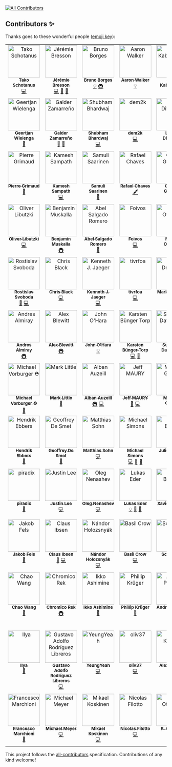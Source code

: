 
<!-- ALL-CONTRIBUTORS-BADGE:START - Do not remove or modify this section -->
[![All Contributors](https://img.shields.io/badge/all_contributors-91-orange.svg?style=flat-square)](#contributors-)
<!-- ALL-CONTRIBUTORS-BADGE:END -->
## Contributors ✨

Thanks goes to these wonderful people ([emoji key](https://allcontributors.org/docs/en/emoji-key)):

<!-- ALL-CONTRIBUTORS-LIST:START - Do not remove or modify this section -->
<!-- prettier-ignore-start -->
<!-- markdownlint-disable -->
<table>
  <tbody>
    <tr>
      <td align="center" valign="top" width="14.28%"><a href="https://github.com/quintesse"><img src="https://avatars0.githubusercontent.com/u/778793?v=4?s=100" width="100px;" alt="Tako Schotanus"/><br /><sub><b>Tako Schotanus</b></sub></a><br /><a href="https://github.com/jbangdev/jbang/commits?author=quintesse" title="Code">💻</a></td>
      <td align="center" valign="top" width="14.28%"><a href="https://github.com/jmini"><img src="https://avatars0.githubusercontent.com/u/1222165?v=4?s=100" width="100px;" alt="Jérémie Bresson"/><br /><sub><b>Jérémie Bresson</b></sub></a><br /><a href="https://github.com/jbangdev/jbang/commits?author=jmini" title="Code">💻</a> <a href="https://github.com/jbangdev/jbang/issues?q=author%3Ajmini" title="Bug reports">🐛</a> <a href="https://github.com/jbangdev/jbang/commits?author=jmini" title="Documentation">📖</a></td>
      <td align="center" valign="top" width="14.28%"><a href="http://brunoborges.io"><img src="https://avatars0.githubusercontent.com/u/129743?v=4?s=100" width="100px;" alt="Bruno Borges"/><br /><sub><b>Bruno Borges</b></sub></a><br /><a href="#example-brunoborges" title="Examples">💡</a> <a href="#infra-brunoborges" title="Infrastructure (Hosting, Build-Tools, etc)">🚇</a></td>
      <td align="center" valign="top" width="14.28%"><a href="http://aaronwalker.cloud/"><img src="https://avatars2.githubusercontent.com/u/153766?v=4?s=100" width="100px;" alt="Aaron Walker"/><br /><sub><b>Aaron Walker</b></sub></a><br /><a href="#example-aaronwalker" title="Examples">💡</a></td>
      <td align="center" valign="top" width="14.28%"><a href="https://www.redhat.com/"><img src="https://avatars0.githubusercontent.com/u/1614429?v=4?s=100" width="100px;" alt="Sergii Kabashniuk"/><br /><sub><b>Sergii Kabashniuk</b></sub></a><br /><a href="#example-skabashnyuk" title="Examples">💡</a> <a href="https://github.com/jbangdev/jbang/issues?q=author%3Askabashnyuk" title="Bug reports">🐛</a></td>
      <td align="center" valign="top" width="14.28%"><a href="https://github.com/ibuziuk"><img src="https://avatars2.githubusercontent.com/u/1461122?v=4?s=100" width="100px;" alt="Ilya Buziuk"/><br /><sub><b>Ilya Buziuk</b></sub></a><br /><a href="#infra-ibuziuk" title="Infrastructure (Hosting, Build-Tools, etc)">🚇</a></td>
      <td align="center" valign="top" width="14.28%"><a href="https://github.com/geoand"><img src="https://avatars2.githubusercontent.com/u/4374975?v=4?s=100" width="100px;" alt="Georgios Andrianakis"/><br /><sub><b>Georgios Andrianakis</b></sub></a><br /><a href="https://github.com/jbangdev/jbang/commits?author=geoand" title="Documentation">📖</a></td>
    </tr>
    <tr>
      <td align="center" valign="top" width="14.28%"><a href="https://github.com/geertjanw"><img src="https://avatars3.githubusercontent.com/u/5309985?v=4?s=100" width="100px;" alt="Geertjan Wielenga"/><br /><sub><b>Geertjan Wielenga</b></sub></a><br /><a href="https://github.com/jbangdev/jbang/commits?author=geertjanw" title="Documentation">📖</a></td>
      <td align="center" valign="top" width="14.28%"><a href="http://zamarreno.com"><img src="https://avatars0.githubusercontent.com/u/50187?v=4?s=100" width="100px;" alt="Galder Zamarreño"/><br /><sub><b>Galder Zamarreño</b></sub></a><br /><a href="https://github.com/jbangdev/jbang/commits?author=galderz" title="Documentation">📖</a> <a href="https://github.com/jbangdev/jbang/issues?q=author%3Agalderz" title="Bug reports">🐛</a></td>
      <td align="center" valign="top" width="14.28%"><a href="https://github.com/ShoeBoom"><img src="https://avatars3.githubusercontent.com/u/15147944?v=4?s=100" width="100px;" alt="Shubham Bhardwaj"/><br /><sub><b>Shubham Bhardwaj</b></sub></a><br /><a href="https://github.com/jbangdev/jbang/commits?author=ShoeBoom" title="Code">💻</a></td>
      <td align="center" valign="top" width="14.28%"><a href="https://github.com/dem2k"><img src="https://avatars1.githubusercontent.com/u/14839058?v=4?s=100" width="100px;" alt="dem2k"/><br /><sub><b>dem2k</b></sub></a><br /><a href="https://github.com/jbangdev/jbang/commits?author=dem2k" title="Code">💻</a></td>
      <td align="center" valign="top" width="14.28%"><a href="http://stackoverflow.com/users/3128926/levent-divilioglu?tab=profile"><img src="https://avatars3.githubusercontent.com/u/1220904?v=4?s=100" width="100px;" alt="Levent Divilioglu"/><br /><sub><b>Levent Divilioglu</b></sub></a><br /><a href="#example-bzdgn" title="Examples">💡</a></td>
      <td align="center" valign="top" width="14.28%"><a href="https://github.com/fbricon"><img src="https://avatars3.githubusercontent.com/u/148698?v=4?s=100" width="100px;" alt="Fred Bricon"/><br /><sub><b>Fred Bricon</b></sub></a><br /><a href="https://github.com/jbangdev/jbang/commits?author=fbricon" title="Code">💻</a> <a href="https://github.com/jbangdev/jbang/issues?q=author%3Afbricon" title="Bug reports">🐛</a></td>
      <td align="center" valign="top" width="14.28%"><a href="https://manik.magar.me"><img src="https://avatars3.githubusercontent.com/u/877286?v=4?s=100" width="100px;" alt="Manik Magar"/><br /><sub><b>Manik Magar</b></sub></a><br /><a href="https://github.com/jbangdev/jbang/commits?author=manikmagar" title="Documentation">📖</a> <a href="https://github.com/jbangdev/jbang/commits?author=manikmagar" title="Code">💻</a></td>
    </tr>
    <tr>
      <td align="center" valign="top" width="14.28%"><a href="https://github.com/pgrimaud"><img src="https://avatars1.githubusercontent.com/u/1866496?v=4?s=100" width="100px;" alt="Pierre Grimaud"/><br /><sub><b>Pierre Grimaud</b></sub></a><br /><a href="https://github.com/jbangdev/jbang/commits?author=pgrimaud" title="Documentation">📖</a></td>
      <td align="center" valign="top" width="14.28%"><a href="https://developers.redhat.com"><img src="https://avatars0.githubusercontent.com/u/947745?v=4?s=100" width="100px;" alt="Kamesh Sampath"/><br /><sub><b>Kamesh Sampath</b></sub></a><br /><a href="https://github.com/jbangdev/jbang/commits?author=kameshsampath" title="Code">💻</a></td>
      <td align="center" valign="top" width="14.28%"><a href="https://github.com/ssaarinen"><img src="https://avatars2.githubusercontent.com/u/384839?v=4?s=100" width="100px;" alt="Samuli Saarinen"/><br /><sub><b>Samuli Saarinen</b></sub></a><br /><a href="https://github.com/jbangdev/jbang/issues?q=author%3Assaarinen" title="Bug reports">🐛</a></td>
      <td align="center" valign="top" width="14.28%"><a href="http://blog.abstratt.com/rafael-chaves"><img src="https://avatars1.githubusercontent.com/u/2187522?v=4?s=100" width="100px;" alt="Rafael Chaves"/><br /><sub><b>Rafael Chaves</b></sub></a><br /><a href="#content-abstratt" title="Content">🖋</a></td>
      <td align="center" valign="top" width="14.28%"><a href="http://gastaldi.wordpress.com"><img src="https://avatars1.githubusercontent.com/u/54133?v=4?s=100" width="100px;" alt="George Gastaldi"/><br /><sub><b>George Gastaldi</b></sub></a><br /><a href="https://github.com/jbangdev/jbang/commits?author=gastaldi" title="Code">💻</a></td>
      <td align="center" valign="top" width="14.28%"><a href="http://blog.headius.com"><img src="https://avatars3.githubusercontent.com/u/10135?v=4?s=100" width="100px;" alt="Charles Oliver Nutter"/><br /><sub><b>Charles Oliver Nutter</b></sub></a><br /><a href="#content-headius" title="Content">🖋</a></td>
      <td align="center" valign="top" width="14.28%"><a href="http://klaeufer.github.io"><img src="https://avatars3.githubusercontent.com/u/625947?v=4?s=100" width="100px;" alt="Konstantin Läufer"/><br /><sub><b>Konstantin Läufer</b></sub></a><br /><a href="#ideas-klaeufer" title="Ideas, Planning, & Feedback">🤔</a></td>
    </tr>
    <tr>
      <td align="center" valign="top" width="14.28%"><a href="https://twitter.com/OliverLibutzki"><img src="https://avatars2.githubusercontent.com/u/977893?v=4?s=100" width="100px;" alt="Oliver Libutzki"/><br /><sub><b>Oliver Libutzki</b></sub></a><br /><a href="https://github.com/jbangdev/jbang/commits?author=OLibutzki" title="Code">💻</a></td>
      <td align="center" valign="top" width="14.28%"><a href="https://bmuskalla.github.io"><img src="https://avatars1.githubusercontent.com/u/316929?v=4?s=100" width="100px;" alt="Benjamin Muskalla"/><br /><sub><b>Benjamin Muskalla</b></sub></a><br /><a href="#infra-bmuskalla" title="Infrastructure (Hosting, Build-Tools, etc)">🚇</a></td>
      <td align="center" valign="top" width="14.28%"><a href="https://twitter.com/abelsromero"><img src="https://avatars1.githubusercontent.com/u/5781153?v=4?s=100" width="100px;" alt="Abel Salgado Romero"/><br /><sub><b>Abel Salgado Romero</b></sub></a><br /><a href="https://github.com/jbangdev/jbang/commits?author=abelsromero" title="Documentation">📖</a></td>
      <td align="center" valign="top" width="14.28%"><a href="https://foivos.zakkak.net"><img src="https://avatars1.githubusercontent.com/u/1435395?v=4?s=100" width="100px;" alt="Foivos"/><br /><sub><b>Foivos</b></sub></a><br /><a href="https://github.com/jbangdev/jbang/commits?author=zakkak" title="Code">💻</a></td>
      <td align="center" valign="top" width="14.28%"><a href="https://www.qgon.nl"><img src="https://avatars3.githubusercontent.com/u/197004?v=4?s=100" width="100px;" alt="Marcel Overdijk"/><br /><sub><b>Marcel Overdijk</b></sub></a><br /><a href="https://github.com/jbangdev/jbang/commits?author=marceloverdijk" title="Documentation">📖</a></td>
      <td align="center" valign="top" width="14.28%"><a href="https://danielpersson.dev"><img src="https://avatars0.githubusercontent.com/u/1424084?v=4?s=100" width="100px;" alt="Daniel Persson"/><br /><sub><b>Daniel Persson</b></sub></a><br /><a href="https://github.com/jbangdev/jbang/issues?q=author%3Akalaspuffar" title="Bug reports">🐛</a></td>
      <td align="center" valign="top" width="14.28%"><a href="https://github.com/grumpyf0x48"><img src="https://avatars3.githubusercontent.com/u/33195569?v=4?s=100" width="100px;" alt="grumpyf0x48"/><br /><sub><b>grumpyf0x48</b></sub></a><br /><a href="https://github.com/jbangdev/jbang/issues?q=author%3Agrumpyf0x48" title="Bug reports">🐛</a></td>
    </tr>
    <tr>
      <td align="center" valign="top" width="14.28%"><a href="https://twitter.com/r_svoboda"><img src="https://avatars0.githubusercontent.com/u/925259?v=4?s=100" width="100px;" alt="Rostislav Svoboda"/><br /><sub><b>Rostislav Svoboda</b></sub></a><br /><a href="https://github.com/jbangdev/jbang/commits?author=rsvoboda" title="Documentation">📖</a> <a href="https://github.com/jbangdev/jbang/commits?author=rsvoboda" title="Code">💻</a></td>
      <td align="center" valign="top" width="14.28%"><a href="https://github.com/chrsblck"><img src="https://avatars3.githubusercontent.com/u/2538545?v=4?s=100" width="100px;" alt="Chris Black"/><br /><sub><b>Chris Black</b></sub></a><br /><a href="https://github.com/jbangdev/jbang/commits?author=chrsblck" title="Code">💻</a></td>
      <td align="center" valign="top" width="14.28%"><a href="https://github.com/kjjaeger"><img src="https://avatars3.githubusercontent.com/u/271480?v=4?s=100" width="100px;" alt="Kenneth J. Jaeger"/><br /><sub><b>Kenneth J. Jaeger</b></sub></a><br /><a href="https://github.com/jbangdev/jbang/commits?author=kjjaeger" title="Code">💻</a></td>
      <td align="center" valign="top" width="14.28%"><a href="https://tivrfoa.github.io/"><img src="https://avatars0.githubusercontent.com/u/30683?v=4?s=100" width="100px;" alt="tivrfoa"/><br /><sub><b>tivrfoa</b></sub></a><br /><a href="https://github.com/jbangdev/jbang/commits?author=tivrfoa" title="Code">💻</a></td>
      <td align="center" valign="top" width="14.28%"><a href="http://www.theoryinpractice.net/"><img src="https://avatars2.githubusercontent.com/u/19093?v=4?s=100" width="100px;" alt="Mark Derricutt"/><br /><sub><b>Mark Derricutt</b></sub></a><br /><a href="https://github.com/jbangdev/jbang/commits?author=talios" title="Documentation">📖</a></td>
      <td align="center" valign="top" width="14.28%"><a href="http://topdecked.com"><img src="https://avatars0.githubusercontent.com/u/362329?v=4?s=100" width="100px;" alt="Lincoln Baxter, III"/><br /><sub><b>Lincoln Baxter, III</b></sub></a><br /><a href="https://github.com/jbangdev/jbang/issues?q=author%3Alincolnthree" title="Bug reports">🐛</a></td>
      <td align="center" valign="top" width="14.28%"><a href="https://github.com/stuartwdouglas"><img src="https://avatars0.githubusercontent.com/u/328571?v=4?s=100" width="100px;" alt="Stuart Douglas"/><br /><sub><b>Stuart Douglas</b></sub></a><br /><a href="https://github.com/jbangdev/jbang/commits?author=stuartwdouglas" title="Code">💻</a></td>
    </tr>
    <tr>
      <td align="center" valign="top" width="14.28%"><a href="http://andresalmiray.com/"><img src="https://avatars1.githubusercontent.com/u/13969?v=4?s=100" width="100px;" alt="Andres Almiray"/><br /><sub><b>Andres Almiray</b></sub></a><br /><a href="#infra-aalmiray" title="Infrastructure (Hosting, Build-Tools, etc)">🚇</a></td>
      <td align="center" valign="top" width="14.28%"><a href="https://alblue.bandlem.com/"><img src="https://avatars2.githubusercontent.com/u/76791?v=4?s=100" width="100px;" alt="Alex Blewitt"/><br /><sub><b>Alex Blewitt</b></sub></a><br /><a href="#infra-alblue" title="Infrastructure (Hosting, Build-Tools, etc)">🚇</a></td>
      <td align="center" valign="top" width="14.28%"><a href="https://github.com/johnaohara"><img src="https://avatars1.githubusercontent.com/u/959822?v=4?s=100" width="100px;" alt="John O'Hara"/><br /><sub><b>John O'Hara</b></sub></a><br /><a href="#example-johnaohara" title="Examples">💡</a></td>
      <td align="center" valign="top" width="14.28%"><a href="https://github.com/karstentorp"><img src="https://avatars1.githubusercontent.com/u/3295722?v=4?s=100" width="100px;" alt="Karsten Bünger Torp"/><br /><sub><b>Karsten Bünger Torp</b></sub></a><br /><a href="https://github.com/jbangdev/jbang/commits?author=karstentorp" title="Code">💻</a> <a href="https://github.com/jbangdev/jbang/commits?author=karstentorp" title="Documentation">📖</a></td>
      <td align="center" valign="top" width="14.28%"><a href="http://sunix.org/"><img src="https://avatars0.githubusercontent.com/u/650571?v=4?s=100" width="100px;" alt="Sun Seng David TAN"/><br /><sub><b>Sun Seng David TAN</b></sub></a><br /><a href="https://github.com/jbangdev/jbang/commits?author=sunix" title="Documentation">📖</a></td>
      <td align="center" valign="top" width="14.28%"><a href="https://github.com/arend-von-reinersdorff"><img src="https://avatars2.githubusercontent.com/u/4946561?v=4?s=100" width="100px;" alt="Arend v. Reinersdorff"/><br /><sub><b>Arend v. Reinersdorff</b></sub></a><br /><a href="https://github.com/jbangdev/jbang/commits?author=arend-von-reinersdorff" title="Documentation">📖</a></td>
      <td align="center" valign="top" width="14.28%"><a href="https://xam.dk/"><img src="https://avatars1.githubusercontent.com/u/54129?v=4?s=100" width="100px;" alt="Max Rydahl Andersen"/><br /><sub><b>Max Rydahl Andersen</b></sub></a><br /><a href="https://github.com/jbangdev/jbang/commits?author=maxandersen" title="Code">💻</a></td>
    </tr>
    <tr>
      <td align="center" valign="top" width="14.28%"><a href="http://vorburger.ch"><img src="https://avatars2.githubusercontent.com/u/298598?v=4?s=100" width="100px;" alt="Michael Vorburger ⛑️"/><br /><sub><b>Michael Vorburger ⛑️</b></sub></a><br /><a href="https://github.com/jbangdev/jbang/commits?author=vorburger" title="Documentation">📖</a></td>
      <td align="center" valign="top" width="14.28%"><a href="http://markclittle.blogspot.co.uk"><img src="https://avatars0.githubusercontent.com/u/580667?v=4?s=100" width="100px;" alt="Mark Little"/><br /><sub><b>Mark Little</b></sub></a><br /><a href="https://github.com/jbangdev/jbang/commits?author=nmcl" title="Documentation">📖</a></td>
      <td align="center" valign="top" width="14.28%"><a href="https://github.com/alban-auzeill"><img src="https://avatars2.githubusercontent.com/u/1235009?v=4?s=100" width="100px;" alt="Alban Auzeill"/><br /><sub><b>Alban Auzeill</b></sub></a><br /><a href="#infra-alban-auzeill" title="Infrastructure (Hosting, Build-Tools, etc)">🚇</a> <a href="https://github.com/jbangdev/jbang/commits?author=alban-auzeill" title="Code">💻</a></td>
      <td align="center" valign="top" width="14.28%"><a href="http://riadiscuss.jeffmaury.com"><img src="https://avatars0.githubusercontent.com/u/695993?v=4?s=100" width="100px;" alt="Jeff MAURY"/><br /><sub><b>Jeff MAURY</b></sub></a><br /><a href="https://github.com/jbangdev/jbang/issues?q=author%3Ajeffmaury" title="Bug reports">🐛</a> <a href="https://github.com/jbangdev/jbang/commits?author=jeffmaury" title="Code">💻</a></td>
      <td align="center" valign="top" width="14.28%"><a href="https://blog.gilliard.lol"><img src="https://avatars3.githubusercontent.com/u/666324?v=4?s=100" width="100px;" alt="Matthew Gilliard"/><br /><sub><b>Matthew Gilliard</b></sub></a><br /><a href="https://github.com/jbangdev/jbang/issues?q=author%3Amjg123" title="Bug reports">🐛</a></td>
      <td align="center" valign="top" width="14.28%"><a href="http://rsocketbyexample.info"><img src="https://avatars2.githubusercontent.com/u/46711?v=4?s=100" width="100px;" alt="Libing Chen"/><br /><sub><b>Libing Chen</b></sub></a><br /><a href="#ideas-linux-china" title="Ideas, Planning, & Feedback">🤔</a> <a href="https://github.com/jbangdev/jbang/commits?author=linux-china" title="Code">💻</a></td>
      <td align="center" valign="top" width="14.28%"><a href="http://pardini.net"><img src="https://avatars3.githubusercontent.com/u/639959?v=4?s=100" width="100px;" alt="Ricardo Pardini"/><br /><sub><b>Ricardo Pardini</b></sub></a><br /><a href="https://github.com/jbangdev/jbang/commits?author=rpardini" title="Code">💻</a></td>
    </tr>
    <tr>
      <td align="center" valign="top" width="14.28%"><a href="http://www.guigarage.com"><img src="https://avatars2.githubusercontent.com/u/9443847?v=4?s=100" width="100px;" alt="Hendrik Ebbers"/><br /><sub><b>Hendrik Ebbers</b></sub></a><br /><a href="https://github.com/jbangdev/jbang/commits?author=hendrikebbers" title="Documentation">📖</a></td>
      <td align="center" valign="top" width="14.28%"><a href="https://www.optaplanner.org"><img src="https://avatars1.githubusercontent.com/u/176880?v=4?s=100" width="100px;" alt="Geoffrey De Smet"/><br /><sub><b>Geoffrey De Smet</b></sub></a><br /><a href="https://github.com/jbangdev/jbang/issues?q=author%3Age0ffrey" title="Bug reports">🐛</a></td>
      <td align="center" valign="top" width="14.28%"><a href="https://github.com/msohn"><img src="https://avatars0.githubusercontent.com/u/143355?v=4?s=100" width="100px;" alt="Matthias Sohn"/><br /><sub><b>Matthias Sohn</b></sub></a><br /><a href="https://github.com/jbangdev/jbang/commits?author=msohn" title="Code">💻</a></td>
      <td align="center" valign="top" width="14.28%"><a href="http://michael-simons.eu"><img src="https://avatars2.githubusercontent.com/u/526383?v=4?s=100" width="100px;" alt="Michael Simons"/><br /><sub><b>Michael Simons</b></sub></a><br /><a href="https://github.com/jbangdev/jbang/commits?author=michael-simons" title="Code">💻</a> <a href="https://github.com/jbangdev/jbang/issues?q=author%3Amichael-simons" title="Bug reports">🐛</a> <a href="https://github.com/jbangdev/jbang/commits?author=michael-simons" title="Documentation">📖</a></td>
      <td align="center" valign="top" width="14.28%"><a href="https://github.com/jbardel"><img src="https://avatars3.githubusercontent.com/u/432134?v=4?s=100" width="100px;" alt="Julien Bardel"/><br /><sub><b>Julien Bardel</b></sub></a><br /><a href="https://github.com/jbangdev/jbang/commits?author=jbardel" title="Code">💻</a></td>
      <td align="center" valign="top" width="14.28%"><a href="http://code.msgilligan.com"><img src="https://avatars.githubusercontent.com/u/61612?v=4?s=100" width="100px;" alt="Sean Gilligan"/><br /><sub><b>Sean Gilligan</b></sub></a><br /><a href="https://github.com/jbangdev/jbang/commits?author=msgilligan" title="Documentation">📖</a></td>
      <td align="center" valign="top" width="14.28%"><a href="https://github.com/sxa"><img src="https://avatars.githubusercontent.com/u/6487691?v=4?s=100" width="100px;" alt="Stewart X Addison"/><br /><sub><b>Stewart X Addison</b></sub></a><br /><a href="https://github.com/jbangdev/jbang/commits?author=sxa" title="Code">💻</a></td>
    </tr>
    <tr>
      <td align="center" valign="top" width="14.28%"><a href="http://piradix.com"><img src="https://avatars.githubusercontent.com/u/64977993?v=4?s=100" width="100px;" alt="piradix"/><br /><sub><b>piradix</b></sub></a><br /><a href="https://github.com/jbangdev/jbang/issues?q=author%3Apiradix" title="Bug reports">🐛</a></td>
      <td align="center" valign="top" width="14.28%"><a href="https://www.antwerkz.com"><img src="https://avatars.githubusercontent.com/u/195021?v=4?s=100" width="100px;" alt="Justin Lee"/><br /><sub><b>Justin Lee</b></sub></a><br /><a href="https://github.com/jbangdev/jbang/commits?author=evanchooly" title="Code">💻</a></td>
      <td align="center" valign="top" width="14.28%"><a href="https://github.com/oleg-nenashev"><img src="https://avatars.githubusercontent.com/u/3000480?v=4?s=100" width="100px;" alt="Oleg Nenashev"/><br /><sub><b>Oleg Nenashev</b></sub></a><br /><a href="https://github.com/jbangdev/jbang/commits?author=oleg-nenashev" title="Code">💻</a></td>
      <td align="center" valign="top" width="14.28%"><a href="https://www.jooq.org"><img src="https://avatars.githubusercontent.com/u/734593?v=4?s=100" width="100px;" alt="Lukas Eder"/><br /><sub><b>Lukas Eder</b></sub></a><br /><a href="#example-lukaseder" title="Examples">💡</a> <a href="https://github.com/jbangdev/jbang/commits?author=lukaseder" title="Documentation">📖</a> <a href="https://github.com/jbangdev/jbang/issues?q=author%3Alukaseder" title="Bug reports">🐛</a></td>
      <td align="center" valign="top" width="14.28%"><a href="https://mikrethor.github.io/blog/"><img src="https://avatars.githubusercontent.com/u/957393?v=4?s=100" width="100px;" alt="Xavier Bouclet"/><br /><sub><b>Xavier Bouclet</b></sub></a><br /><a href="https://github.com/jbangdev/jbang/commits?author=mikrethor" title="Documentation">📖</a></td>
      <td align="center" valign="top" width="14.28%"><a href="https://eero.com"><img src="https://avatars.githubusercontent.com/u/52975802?v=4?s=100" width="100px;" alt="Will Sargent (eero)"/><br /><sub><b>Will Sargent (eero)</b></sub></a><br /><a href="https://github.com/jbangdev/jbang/commits?author=will-sargent-eero" title="Documentation">📖</a> <a href="https://github.com/jbangdev/jbang/issues?q=author%3Awill-sargent-eero" title="Bug reports">🐛</a></td>
      <td align="center" valign="top" width="14.28%"><a href="https://github.com/TomerFi"><img src="https://avatars.githubusercontent.com/u/28388442?v=4?s=100" width="100px;" alt="Tomer Figenblat"/><br /><sub><b>Tomer Figenblat</b></sub></a><br /><a href="https://github.com/jbangdev/jbang/commits?author=TomerFi" title="Documentation">📖</a></td>
    </tr>
    <tr>
      <td align="center" valign="top" width="14.28%"><a href="https://github.com/JakobFels"><img src="https://avatars.githubusercontent.com/u/4647840?v=4?s=100" width="100px;" alt="Jakob Fels"/><br /><sub><b>Jakob Fels</b></sub></a><br /><a href="https://github.com/jbangdev/jbang/issues?q=author%3AJakobFels" title="Bug reports">🐛</a></td>
      <td align="center" valign="top" width="14.28%"><a href="http://davsclaus.com/"><img src="https://avatars.githubusercontent.com/u/477100?v=4?s=100" width="100px;" alt="Claus Ibsen"/><br /><sub><b>Claus Ibsen</b></sub></a><br /><a href="https://github.com/jbangdev/jbang/issues?q=author%3Adavsclaus" title="Bug reports">🐛</a> <a href="https://github.com/jbangdev/jbang/commits?author=davsclaus" title="Code">💻</a></td>
      <td align="center" valign="top" width="14.28%"><a href="https://github.com/nandorholozsnyak"><img src="https://avatars.githubusercontent.com/u/11406183?v=4?s=100" width="100px;" alt="Nándor Holozsnyák"/><br /><sub><b>Nándor Holozsnyák</b></sub></a><br /><a href="https://github.com/jbangdev/jbang/commits?author=nandorholozsnyak" title="Code">💻</a></td>
      <td align="center" valign="top" width="14.28%"><a href="https://basilcrow.com/"><img src="https://avatars.githubusercontent.com/u/29850?v=4?s=100" width="100px;" alt="Basil Crow"/><br /><sub><b>Basil Crow</b></sub></a><br /><a href="https://github.com/jbangdev/jbang/commits?author=basil" title="Code">💻</a></td>
      <td align="center" valign="top" width="14.28%"><a href="https://github.com/scottkurz"><img src="https://avatars.githubusercontent.com/u/4081634?v=4?s=100" width="100px;" alt="Scott Kurz"/><br /><sub><b>Scott Kurz</b></sub></a><br /><a href="https://github.com/jbangdev/jbang/issues?q=author%3Ascottkurz" title="Bug reports">🐛</a></td>
      <td align="center" valign="top" width="14.28%"><a href="https://github.com/prafullkotecha"><img src="https://avatars.githubusercontent.com/u/563146?v=4?s=100" width="100px;" alt="Prafull Kotecha"/><br /><sub><b>Prafull Kotecha</b></sub></a><br /><a href="https://github.com/jbangdev/jbang/commits?author=prafullkotecha" title="Documentation">📖</a></td>
      <td align="center" valign="top" width="14.28%"><a href="https://github.com/happyherp"><img src="https://avatars.githubusercontent.com/u/2945814?v=4?s=100" width="100px;" alt="Carlos Freund"/><br /><sub><b>Carlos Freund</b></sub></a><br /><a href="https://github.com/jbangdev/jbang/commits?author=happyherp" title="Documentation">📖</a></td>
    </tr>
    <tr>
      <td align="center" valign="top" width="14.28%"><a href="https://github.com/soul2zimate"><img src="https://avatars.githubusercontent.com/u/1904517?v=4?s=100" width="100px;" alt="Chao Wang"/><br /><sub><b>Chao Wang</b></sub></a><br /><a href="https://github.com/jbangdev/jbang/commits?author=soul2zimate" title="Documentation">📖</a></td>
      <td align="center" valign="top" width="14.28%"><a href="https://github.com/Chromico"><img src="https://avatars.githubusercontent.com/u/32539454?v=4?s=100" width="100px;" alt="Chromico Rek"/><br /><sub><b>Chromico Rek</b></sub></a><br /><a href="#infra-Chromico" title="Infrastructure (Hosting, Build-Tools, etc)">🚇</a></td>
      <td align="center" valign="top" width="14.28%"><a href="https://bandism.net/"><img src="https://avatars.githubusercontent.com/u/22633385?v=4?s=100" width="100px;" alt="Ikko Ashimine"/><br /><sub><b>Ikko Ashimine</b></sub></a><br /><a href="https://github.com/jbangdev/jbang/commits?author=eltociear" title="Documentation">📖</a></td>
      <td align="center" valign="top" width="14.28%"><a href="http://www.phillip-kruger.com"><img src="https://avatars.githubusercontent.com/u/6836179?v=4?s=100" width="100px;" alt="Phillip Krüger"/><br /><sub><b>Phillip Krüger</b></sub></a><br /><a href="https://github.com/jbangdev/jbang/commits?author=phillip-kruger" title="Documentation">📖</a></td>
      <td align="center" valign="top" width="14.28%"><a href="https://github.com/andreaTP"><img src="https://avatars.githubusercontent.com/u/5792097?v=4?s=100" width="100px;" alt="Andrea Peruffo"/><br /><sub><b>Andrea Peruffo</b></sub></a><br /><a href="https://github.com/jbangdev/jbang/commits?author=andreaTP" title="Code">💻</a></td>
      <td align="center" valign="top" width="14.28%"><a href="https://www.jarry.dk"><img src="https://avatars.githubusercontent.com/u/5236615?v=4?s=100" width="100px;" alt="Michael Bornholdt Nielsen"/><br /><sub><b>Michael Bornholdt Nielsen</b></sub></a><br /><a href="https://github.com/jbangdev/jbang/commits?author=jarryDk" title="Code">💻</a></td>
      <td align="center" valign="top" width="14.28%"><a href="http://someth2say.com"><img src="https://avatars.githubusercontent.com/u/13310156?v=4?s=100" width="100px;" alt="Jordi Sola"/><br /><sub><b>Jordi Sola</b></sub></a><br /><a href="https://github.com/jbangdev/jbang/commits?author=someth2say" title="Code">💻</a></td>
    </tr>
    <tr>
      <td align="center" valign="top" width="14.28%"><a href="https://github.com/agoalofalife"><img src="https://avatars.githubusercontent.com/u/15719824?v=4?s=100" width="100px;" alt="Ilya"/><br /><sub><b>Ilya</b></sub></a><br /><a href="https://github.com/jbangdev/jbang/commits?author=agoalofalife" title="Documentation">📖</a></td>
      <td align="center" valign="top" width="14.28%"><a href="https://github.com/garodriguezlp"><img src="https://avatars.githubusercontent.com/u/1432287?v=4?s=100" width="100px;" alt="Gustavo Adolfo Rodríguez Libreros"/><br /><sub><b>Gustavo Adolfo Rodríguez Libreros</b></sub></a><br /><a href="https://github.com/jbangdev/jbang/commits?author=garodriguezlp" title="Code">💻</a></td>
      <td align="center" valign="top" width="14.28%"><a href="https://scottyeung.top/"><img src="https://avatars.githubusercontent.com/u/22522618?v=4?s=100" width="100px;" alt="YeungYeah"/><br /><sub><b>YeungYeah</b></sub></a><br /><a href="https://github.com/jbangdev/jbang/commits?author=yeung66" title="Code">💻</a></td>
      <td align="center" valign="top" width="14.28%"><a href="https://github.com/oliv37"><img src="https://avatars.githubusercontent.com/u/7140102?v=4?s=100" width="100px;" alt="oliv37"/><br /><sub><b>oliv37</b></sub></a><br /><a href="https://github.com/jbangdev/jbang/commits?author=oliv37" title="Code">💻</a></td>
      <td align="center" valign="top" width="14.28%"><a href="https://sourcespy.com"><img src="https://avatars.githubusercontent.com/u/6850153?v=4?s=100" width="100px;" alt="Alex Karezin"/><br /><sub><b>Alex Karezin</b></sub></a><br /><a href="https://github.com/jbangdev/jbang/commits?author=alexkarezin" title="Documentation">📖</a></td>
      <td align="center" valign="top" width="14.28%"><a href="http://www.cstamas.org/"><img src="https://avatars.githubusercontent.com/u/45165?v=4?s=100" width="100px;" alt="Tamas Cservenak"/><br /><sub><b>Tamas Cservenak</b></sub></a><br /><a href="https://github.com/jbangdev/jbang/commits?author=cstamas" title="Code">💻</a></td>
      <td align="center" valign="top" width="14.28%"><a href="https://github.com/AObuchow"><img src="https://avatars.githubusercontent.com/u/10300119?v=4?s=100" width="100px;" alt="Andrew O."/><br /><sub><b>Andrew O.</b></sub></a><br /><a href="#security-AObuchow" title="Security">🛡️</a></td>
    </tr>
    <tr>
      <td align="center" valign="top" width="14.28%"><a href="https://github.com/fmarchioni"><img src="https://avatars.githubusercontent.com/u/1316493?v=4?s=100" width="100px;" alt="Francesco Marchioni"/><br /><sub><b>Francesco Marchioni</b></sub></a><br /><a href="https://github.com/jbangdev/jbang/commits?author=fmarchioni" title="Documentation">📖</a></td>
      <td align="center" valign="top" width="14.28%"><a href="https://github.com/micmeyer"><img src="https://avatars.githubusercontent.com/u/245941?v=4?s=100" width="100px;" alt="Michael Meyer"/><br /><sub><b>Michael Meyer</b></sub></a><br /><a href="https://github.com/jbangdev/jbang/commits?author=micmeyer" title="Code">💻</a></td>
      <td align="center" valign="top" width="14.28%"><a href="https://mikaelkoskinen.net/"><img src="https://avatars.githubusercontent.com/u/143570?v=4?s=100" width="100px;" alt="Mikael Koskinen"/><br /><sub><b>Mikael Koskinen</b></sub></a><br /><a href="https://github.com/jbangdev/jbang/commits?author=mikoskinen" title="Code">💻</a></td>
      <td align="center" valign="top" width="14.28%"><a href="https://stackoverflow.com/users/1997376/nicolas-filotto"><img src="https://avatars.githubusercontent.com/u/1618116?v=4?s=100" width="100px;" alt="Nicolas Filotto"/><br /><sub><b>Nicolas Filotto</b></sub></a><br /><a href="https://github.com/jbangdev/jbang/commits?author=essobedo" title="Code">💻</a></td>
      <td align="center" valign="top" width="14.28%"><a href="https://github.com/ottlinger"><img src="https://avatars.githubusercontent.com/u/1323134?v=4?s=100" width="100px;" alt="P. Ottlinger"/><br /><sub><b>P. Ottlinger</b></sub></a><br /><a href="https://github.com/jbangdev/jbang/commits?author=ottlinger" title="Documentation">📖</a></td>
      <td align="center" valign="top" width="14.28%"><a href="https://github.com/ritikverma2000"><img src="https://avatars.githubusercontent.com/u/42388388?v=4?s=100" width="100px;" alt="Ritik Verma"/><br /><sub><b>Ritik Verma</b></sub></a><br /><a href="https://github.com/jbangdev/jbang/commits?author=ritikverma2000" title="Code">💻</a></td>
      <td align="center" valign="top" width="14.28%"><a href="https://github.com/kanha-gupta"><img src="https://avatars.githubusercontent.com/u/92207457?v=4?s=100" width="100px;" alt="kanha gupta"/><br /><sub><b>kanha gupta</b></sub></a><br /><a href="https://github.com/jbangdev/jbang/commits?author=kanha-gupta" title="Code">💻</a></td>
    </tr>
  </tbody>
</table>

<!-- markdownlint-restore -->
<!-- prettier-ignore-end -->

<!-- ALL-CONTRIBUTORS-LIST:END -->

This project follows the [all-contributors](https://github.com/all-contributors/all-contributors) specification. Contributions of any kind welcome!
